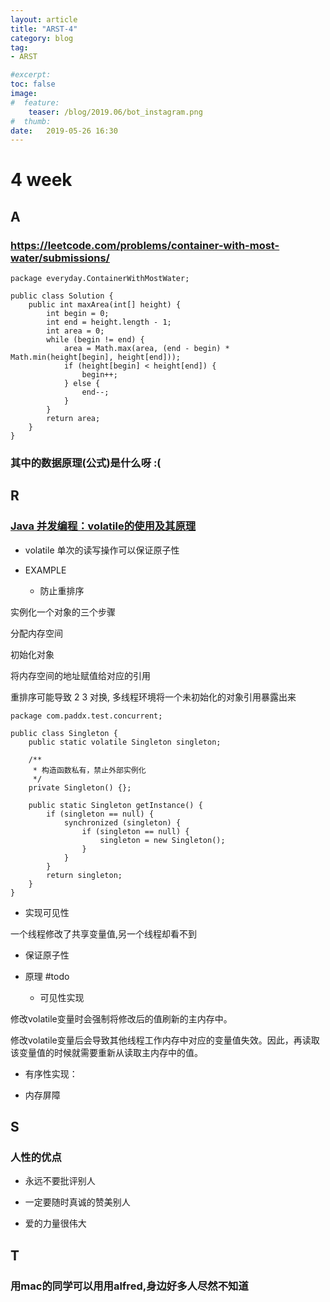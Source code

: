 ```yaml
---
layout: article
title: "ARST-4"
category: blog
tag:
- ARST 

#excerpt:
toc: false
image:
#  feature:
    teaser: /blog/2019.06/bot_instagram.png
#  thumb:
date:   2019-05-26 16:30
---
```



# 4 week
## A

### https://leetcode.com/problems/container-with-most-water/submissions/

```
package everyday.ContainerWithMostWater;

public class Solution {
    public int maxArea(int[] height) {
        int begin = 0;
        int end = height.length - 1;
        int area = 0;
        while (begin != end) {
            area = Math.max(area, (end - begin) * Math.min(height[begin], height[end]));
            if (height[begin] < height[end]) {
                begin++;
            } else {
                end--;
            }
        }
        return area;
    }
}
```
### 其中的数据原理(公式)是什么呀 :(

## R

### [Java 并发编程：volatile的使用及其原理](https://www.cnblogs.com/paddix/p/5428507.html)

- volatile 单次的读写操作可以保证原子性

- EXAMPLE

   - 防止重排序

实例化一个对象的三个步骤

分配内存空间

初始化对象

将内存空间的地址赋值给对应的引用

重排序可能导致 2 3 对换, 多线程环境将一个未初始化的对象引用暴露出来

```
package com.paddx.test.concurrent;

public class Singleton {
    public static volatile Singleton singleton;

    /**
     * 构造函数私有，禁止外部实例化
     */
    private Singleton() {};

    public static Singleton getInstance() {
        if (singleton == null) {
            synchronized (singleton) {
                if (singleton == null) {
                    singleton = new Singleton();
                }
            }
        }
        return singleton;
    }
}
```


   - 实现可见性

一个线程修改了共享变量值,另一个线程却看不到

   - 保证原子性

- 原理 #todo

   - 可见性实现

修改volatile变量时会强制将修改后的值刷新的主内存中。

修改volatile变量后会导致其他线程工作内存中对应的变量值失效。因此，再读取该变量值的时候就需要重新从读取主内存中的值。

   - 有序性实现：

   - 内存屏障

## S

### 人性的优点

- 永远不要批评别人

- 一定要随时真诚的赞美别人

- 爱的力量很伟大

## T

### 用mac的同学可以用用alfred,身边好多人尽然不知道

